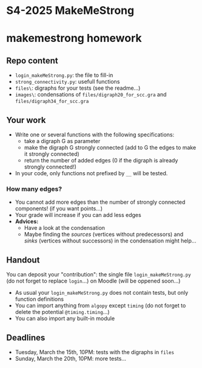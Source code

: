 # S4-2025 MakeMeStrong

# makemestrong homework

## Repo content

- `login_makeMeStrong.py`: the file to fill-in
- `strong_connectivity.py`: usefull functions
- `files\`: digraphs for your tests (see the readme...)
- `images\`: condensations of `files/digraph20_for_scc.gra` and `files/digraph34_for_scc.gra` 

## Your work

- Write one or several functions with the following specifications:
    - take a digraph G as parameter 
    - make the digraph G strongly connected (add to G the edges to make it strongly connected)
    - return the number of added edges (0 if the digraph is already strongly connected!)
- In your code, only functions not prefixed by `__` will be tested.

### How many edges?

- You cannot add more edges than the number of strongly connected components! (if you want points...)
- Your grade will increase if you can add less edges
- **Advices:**
    - Have a look at the condensation
    - Maybe finding the _sources_ (vertices without predecessors) and _sinks_ (vertices without successors) in the condensation might help...


## Handout

You can deposit your "contribution": the single file `login_makeMeStrong.py` (do not forget to replace `login`...) on Moodle (will be oppened soon...)
- As usual your `login_makeMeStrong.py` does not contain tests, but only function definitions
- You can import anything from `algopy` except `timing` (do not forget to delete the potential `@timing.timing`...)
- You can also import any built-in module
 

## Deadlines

- Tuesday, March the 15th, 10PM: tests with the digraphs in `files`
- Sunday, March the 20th, 10PM: more tests...
